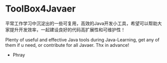 # ToolBox4Javaer

平常工作学习中沉淀出的一些可复用，高效的Java开发小工具，希望可以帮助大家提升开发效率，一起建设良好的代码高扩展性和可维护性！

Plenty of useful and effective Java tools during Java-Learning,
get any of them if u need,
or contribute for all Javaer.
Thx in advance!

- Phray
